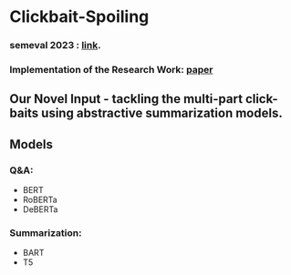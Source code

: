 # Clickbait-Spoiling


### semeval 2023 : [link](https://pan.webis.de/semeval23/pan23-web/clickbait-challenge.html).


### Implementation of the Research Work: [paper](https://aclanthology.org/2022.acl-long.484.pdf)


## Our Novel Input - tackling the multi-part click-baits using abstractive summarization models.


## Models 

### Q&A:
- BERT
- RoBERTa
- DeBERTa

### Summarization:
- BART
- T5

